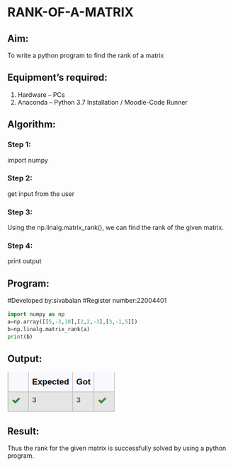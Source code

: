 # RANK-OF-A-MATRIX
## Aim:
To write a python program to find the rank of a matrix
## Equipment’s required:
1. 	Hardware – PCs
2. 	Anaconda – Python 3.7 Installation / Moodle-Code Runner
## Algorithm:
### Step 1: 
 import numpy
### Step 2: 
get input from the user
### Step 3: 
Using the np.linalg.matrix_rank(), we can find the rank of the given matrix.
### Step 4:
print output 
## Program:
#Developed by:sivabalan
#Register number:22004401
```python
import numpy as np
a=np.array([[5,-3,10],[2,2,-3],[3,-1,5]])
b=np.linalg.matrix_rank(a)
print(b)
```
## Output:
![output](/output01.png)
## Result:
Thus the rank for the given matrix is successfully solved by  using a python program.

